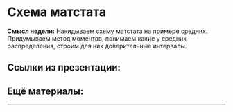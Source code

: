 Схема матстата
=====

__Смысл недели:__  Накидываем схему матстата на примере средних. Придумываем метод моментов, понимаем какие у средних распределения, строим для них доверительные интервалы.


## Ссылки из презентации:


## Ещё материалы:



--------------------------
